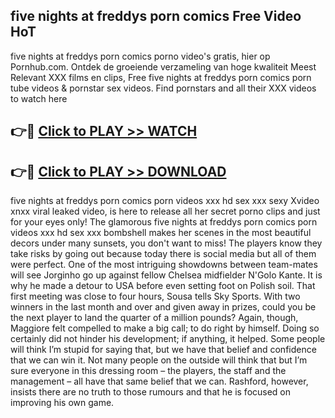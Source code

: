 ## five nights at freddys porn comics Free Video HoT 

five nights at freddys porn comics porno video's gratis, hier op Pornhub.com. Ontdek de groeiende verzameling van hoge kwaliteit Meest Relevant XXX films en clips,
Free five nights at freddys porn comics porn tube videos & pornstar sex videos. Find pornstars and all their XXX videos to watch here


## 👉🔴 [Click to PLAY >> WATCH](http://us.freeplayer.one?title=five_nights_at_freddys_porn_comics&ref=16D)

## 👉🔴 [Click to PLAY >> DOWNLOAD](http://us.freeplayer.one?title=five_nights_at_freddys_porn_comics&ref=16D)


five nights at freddys porn comics porn videos xxx hd sex xxx sexy Xvideo xnxx viral leaked video, is here to release all her secret porno clips and just for your eyes only! The glamorous five nights at freddys porn comics porn videos xxx hd sex xxx bombshell makes her scenes in the most beautiful decors under many sunsets, you don't want to miss! The players know they take risks by going out because today there is social media but all of them were perfect. One of the most intriguing showdowns between team-mates will see Jorginho go up against fellow Chelsea midfielder N'Golo Kante. It is why he made a detour to USA before even setting foot on Polish soil. That first meeting was close to four hours, Sousa tells Sky Sports. With two winners in the last month and over and given away in prizes, could you be the next player to land the quarter of a million pounds? Again, though, Maggiore felt compelled to make a big call; to do right by himself. Doing so certainly did not hinder his development; if anything, it helped. Some people will think I’m stupid for saying that, but we have that belief and confidence that we can win it. Not many people on the outside will think that but I’m sure everyone in this dressing room – the players, the staff and the management – all have that same belief that we can. Rashford, however, insists there are no truth to those rumours and that he is focused on improving his own game.